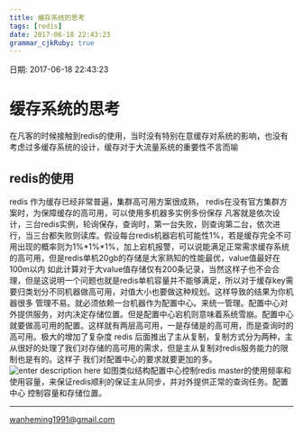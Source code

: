 ```yaml
---
title: 缓存系统的思考 
tags: [redis]
date: 2017-06-18 22:43:23
grammar_cjkRuby: true
---
```

日期: 2017-06-18 22:43:23

# 缓存系统的思考
在凡客的时候接触到redis的使用，当时没有特别在意缓存对系统的影响，也没有考虑过多缓存系统的设计，缓存对于大流量系统的重要性不言而喻
## redis的使用
redis 作为缓存已经非常普遍，集群高可用方案很成熟，
redis在没有官方集群方案时，为保障缓存的高可用，可以使用多机器多实例多份保存
凡客就是依次设计，三台redis实例，轮询保存，查询时，第一台失败，则查询第二台，依次进行，当三台都失败则读库。假设每台redis机器宕机可能性1%，若是缓存完全不可用出现的概率则为1%*1%*1%，加上宕机报警，可以说能满足正常需求缓存系统的高可用，但是redis单机20gb的存储是大家熟知的性能最优，value值最好在100m以内 如此计算对于大value值存储仅有200条记录，当然这样子也不会合理，但是这说明一个问题也就是redis单机容量并不能够满足，所以对于缓存key需要归类划分不同机器做高可用，对值大小也要做这种规划。这样导致的结果为你机器很多 管理不易。就必须依赖一台机器作为配置中心。来统一管理。配置中心对外提供服务，对内决定存储位置。但是配置中心宕机则意味着系统雪崩。配置中心就要做高可用的配置。这样就有两层高可用，一是存储是的高可用，而是查询时的高可用。极大的增加了复杂度
redis 后面推出了主从复制，复制方式分为两种，主从很好的处理了我们对存储的高可用的需求，但是主从复制对redis服务能力的限制也是有的。这样子 我们对配置中心的要求就要更加的多。
![enter description here][1]
如图类似结构配置中心控制redis master的使用频率和使用容量，来保证redis顺利的保证主从同步，并对外提供正常的查询任务。配置中心 控制容量和存储位置。


----

wanheming1991@gmail.com


  [1]: http://oq6m1y13p.bkt.clouddn.com/1497795041416.jpg